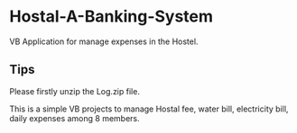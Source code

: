 # Hostal-A-Banking-System
VB Application for manage expenses in the Hostel.


## Tips

  Please firstly unzip the Log.zip file.
  
  This is a simple VB projects to manage Hostal fee, water bill, electricity bill, daily expenses among 8 members.
  
